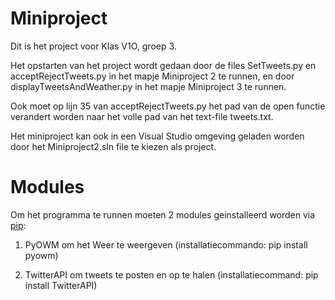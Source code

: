 # Miniproject

Dit is het project voor Klas V1O, groep 3.

Het opstarten van het project wordt gedaan door de files SetTweets.py en acceptRejectTweets.py in het mapje Miniproject 2 te runnen, 
en door displayTweetsAndWeather.py in het mapje Miniproject 3 te runnen.

Ook moet op lijn 35 van acceptRejectTweets.py het pad van de open functie verandert worden naar het volle pad van het text-file tweets.txt.

Het miniproject kan ook in een Visual Studio omgeving geladen worden door het Miniproject2.sln file te kiezen als project.


# Modules

Om het programma te runnen moeten 2 modules geinstalleerd worden via [pip](https://pip.pypa.io/en/stable/installing/):

1. PyOWM om het Weer te weergeven (installatiecommando: pip install pyowm)

2. TwitterAPI om tweets te posten en op te halen (installatiecommand: pip install TwitterAPI)

